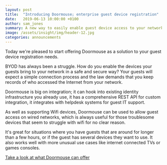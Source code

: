 ```yaml
---
layout: post
title:  "Introducing Doormouse; enterprise guest device registration"
date:   2019-06-13 10:00:00 +0100
author: sam_jones
summary: A new way to easily enable guest device access to your network
image: /assets/insight/img/header-12.jpg
categories: announcements
---
```


Today we're pleased to start offering Doormouse as a solution to your guest
device registration needs.

BYOD has always been a struggle. How do you enable the devices your guests
bring to your network in a safe and secure way? Your guests will expect a
simple connection process and the law demands that you keep records of who
accessed the Internet from your network.

Doormouse is big on integration; it can hook into existing identity
infrastructure you already use, it has a comprehensive REST API for custom
integration, it integrates with helpdesk systems for guest IT support.

As well as supporting Wifi devices, Doormouse can be used to allow guest access
on wired networks, which is always useful for those troublesome devices that
seem to struggle with wifi for no clear reason.

It's great for situations where you have guests that are around for longer than
a few hours, or if the guest has several devices they want to use. It also
works well with more unusual use cases like internet connected TVs or games
consoles.

[Take a look at what Doormouse can offer](/doormouse/)
